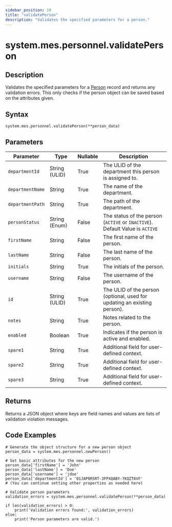 ```yaml
---
sidebar_position: 10
title: "validatePerson"
description: "Validates the specified parameters for a person."
---
```


# system.mes.personnel.validatePerson

## Description

Validates the specified parameters for a [Person](../../data-model/personnel-model/personnel) record and returns any validation errors.
This only checks if the person object can be saved based on the attributes given.

## Syntax

```
system.mes.personnel.validatePerson(**person_data)
```

## Parameters

| Parameter         | Type            | Nullable | Description                                                                |
| ----------------- | --------------- |----------|----------------------------------------------------------------------------|
| `departmentId`    | String (ULID)   | True     | The ULID of the department this person is assigned to.                     |
| `departmentName`  | String          | True     | The name of the department.                                                |
| `departmentPath`  | String          | True     | The path of the department.                                                |
| `personStatus`    | String (Enum)   | False    | The status of the person (`ACTIVE` or `INACTIVE`). Default Value is `ACTIVE` |
| `firstName`       | String          | False    | The first name of the person.                                              |
| `lastName`        | String          | False    | The last name of the person.                                               |
| `initials`        | String          | True     | The initials of the person.                                                |
| `username`        | String          | False    | The username of the person.                                                |
| `id`              | String (ULID)   | True     | The ULID of the person (optional, used for updating an existing person).   |
| `notes`           | String          | True     | Notes related to the person.                                               |
| `enabled`         | Boolean         | True     | Indicates if the person is active and enabled.                             |
| `spare1`          | String          | True     | Additional field for user-defined context.                                 |
| `spare2`          | String          | True     | Additional field for user-defined context.                                 |
| `spare3`          | String          | True     | Additional field for user-defined context.                                 |

## Returns

Returns a JSON object where keys are field names and values are lists of validation violation messages.

## Code Examples

```
# Generate the object structure for a new person object
person_data = system.mes.personnel.newPerson()

# Set basic attributes for the new person
person_data['firstName'] = 'John'
person_data['lastName'] = 'Doe'
person_data['username'] = 'jdoe'
person_data['departmentId'] = '01JAP8R5RT-3FPXQABY-7KQZT6VF'
# (You can continue setting other properties as needed here)

# Validate person parameters
validation_errors = system.mes.personnel.validatePerson(**person_data)

if len(validation_errors) > 0:
    print('Validation errors found:', validation_errors)
else:
    print('Person parameters are valid.')
```